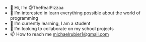 - 👋 Hi, I’m @TheRealPizzaa
- 👀 I’m interested in learn everything possible about the world of programming
- 🌱 I’m currently learning, I am a student
- 💞️ I’m looking to collaborate on my school projects
- 📫 How to reach me michaelrubier1@gmail.com 

<!---
TheRealPizzaa/TheRealPizzaa is a ✨ special ✨ repository because its `README.md` (this file) appears on your GitHub profile.
You can click the Preview link to take a look at your changes.
--->
